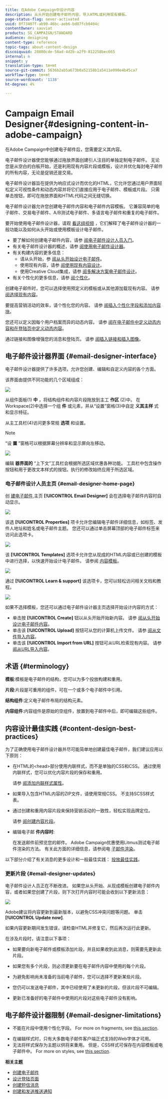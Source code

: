 ```yaml
---
title: 在Adobe Campaign中设计内容
description: 从头开始创建电子邮件内容，导入HTML或利用现有模板。
page-status-flag: never-activated
uuid: 8f73407f-ab90-46bc-aeb6-bd87fcb0404c
contentOwner: sauviat
products: SG_CAMPAIGN/STANDARD
audience: designing
content-type: reference
topic-tags: about-content-design
discoiquuid: 20800cde-50ad-4d2b-a2f9-812258bec665
internal: n
snippet: y
translation-type: tm+mt
source-git-commit: 5636b2ab5a673b0a52158b1a5411e090e4b45ca7
workflow-type: tm+mt
source-wordcount: '1138'
ht-degree: 4%

---
```



# Campaign Email Designer{#designing-content-in-adobe-campaign}

在Adobe Campaign中创建电子邮件后，您需要定义其内容。

电子邮件设计器使您能够通过拖放界面创建引人注目的单独定制电子邮件。 无论您是从空白的白板开始，还是利用现有内容片段或模板，设计并优化每封电子邮件的所有内容，无论是促销还是交易。

电子邮件设计器旨在提供为响应式设计而优化的HTML，它允许您通过用户界面轻松定义可视性条件和动态内容并将它们直接应用于电子邮件、模板或片段。 只需单击按钮，即可在拖放界面和HTML代码之间无缝切换。

电子邮件设计器允许您创建电子邮件内容和电子邮件内容模板。 它兼容简单的电子邮件、交易电子邮件、A/B测试电子邮件、多语言电子邮件和重复的电子邮件。

要开始使用电子邮件设计器，请观 [看这组视频](https://docs.adobe.com/content/help/en/campaign-learn/campaign-standard-tutorials/designing-content/email-designer/email-designer-overview.html#GettingStarted) ，它们解释了电子邮件设计器的一般功能以及如何从头开始或使用模板设计电子邮件。

<!--The Email Designer has more features than the Legacy Editor and is backward compatible.-->

* 要了解如何创建电子邮件内容，请参 [阅电子邮件设计人员入门](../../designing/using/quick-start.md)。
* 有关电子邮件设计器的概述，请参 [阅使用电子邮件设计器](../../designing/using/designing-content-in-adobe-campaign.md)。
* 有关构建内容的更多信息：
   * 请从头开始，参 [阅从头开始设计电子邮件](../../designing/using/designing-from-scratch.md)。
   * 使用现有内容，请参 [阅使用现有内容设计](../../designing/using/using-existing-content.md)。
   * 使用Creative Cloud集成，请参 [阅多解决方案电子邮件设计](../../designing/using/using-integrations.md)。
* 有关个性化的更多信息，请参 [阅个性化](../../designing/using/personalization.md)。

创建电子邮件时，您可以选择使用预定义的模板或从其他源加载现有内容。 请参 [阅选择现有内容](../../designing/using/using-existing-content.md#selecting-an-existing-content)。

要提高营销活动的效率，请个性化您的内容。 请参 [阅插入个性化字段](../../designing/using/personalization.md#inserting-a-personalization-field)[和添加内容块](../../designing/using/personalization.md#adding-a-content-block)。

您还可以定义因每个用户档案而异的动态内容。 请参 [阅在电子邮件中定义动态内](../../designing/using/personalization.md#defining-dynamic-content-in-an-email)[容和在登陆页中定义动态内容](../../channels/using/designing-a-landing-page.md#defining-dynamic-content-in-a-landing-page)。

通过链接和图像增强您的消息和登陆页。 请参 [阅插入链接](../../designing/using/links.md#inserting-a-link)[和插入图像](../../designing/using/images.md#inserting-images)。

## 电子邮件设计器界面 {#email-designer-interface}

电子邮件设计器提供了许多选项，允许您创建、编辑和自定义内容的各个方面。

该界面由提供不同功能的几个区域组成：

![](assets/email_designer_overview.png)

从组件面板(1) **中** ，将结构组件和内容片段拖放到主工 **作区** (2)中。 在Workspace(2)中选择一个组 **件** 或元素，并从“设置”窗格(3)中自定 **义其主样** 式和显示特征。

从主工具栏(4)访问更多常规 **选项** 和设置。

>[!NOTE]
>
>“设 **置** ”窗格可以根据屏幕分辨率和显示屏向左移动。

![](assets/email_designer_toolbar.png)

编辑 **器界面的** “上下文”工具栏会根据所选区域优惠各种功能。 工具栏中包含操作按钮和用于更改文本样式的按钮。执行的修改始终应用于所选区域。

### 电子邮件设计人员主页 {#email-designer-home-page}

创 [建电子邮件](../../channels/using/creating-an-email.md),主页 **[!UICONTROL Email Designer]** 会在选择电子邮件内容时自动显示。

![](assets/email_designer_home_page.png)

该选 **[!UICONTROL Properties]** 项卡允许您编辑电子邮件详细信息，如标签、发件人地址和姓名或电子邮件主题。 您还可以通过单击屏幕顶部的电子邮件标签来访问此选项卡。

![](assets/email_designer_home_properties.png)

该 **[!UICONTROL Templates]** 选项卡允许您从现成的HTML内容或已创建的模板中进行选择，以快速开始设计电子邮件。 请参阅 [内容模板](../../designing/using/using-reusable-content.md#content-templates)。

![](assets/email_designer_home_templates.png)

通过 **[!UICONTROL Learn & support]** 该选项卡，您可以轻松访问相关文档和教程。

![](assets/email_designer_home_support.png)

如果不选择模板，您还可以通过电子邮件设计器主页选择开始设计内容的方式：

* 单击按 **[!UICONTROL Create]** 钮以从头开始开始新内容。 请参 [阅从头开始设计电子邮件内容](../../designing/using/designing-from-scratch.md#designing-an-email-content-from-scratch)。
* 单击该 **[!UICONTROL Upload]** 按钮可从您的计算机上传文件。 请参 [阅从文件导入内容](../../designing/using/using-existing-content.md#importing-content-from-a-file)。
* 单击该 **[!UICONTROL Import from URL]** 按钮可从URL检索现有内容。 请参 [阅从URL导入内容](../../designing/using/using-existing-content.md#importing-content-from-a-url)。

## 术语 {#terminology}

**模板**:模板是电子邮件的结构，您可以为多个投放构建和重用。

**片段**:片段是可重用的组件，可在一个或多个电子邮件中引用。

**结构组件**:定义电子邮件布局的结构元素。

**内容组件**:内容组件是原始的空组件，放置到电子邮件中后，即可编辑这些组件。

## 内容设计最佳实践 {#content-design-best-practices}

为了正确使用电子邮件设计器并尽可能简单地创建最佳电子邮件，我们建议应用以下原则：

* 在HTML的&lt;head>部分使用内联样式，而不是单独的CSS和CSS。 通过使用内联样式，您可以优化内容片段的保存和重用。

   请参 [阅添加内联样式属性](../../designing/using/styles.md#adding-inline-styling-attributes)。

* 如果导入包含HTML内容的ZIP文件，请使用常规CSS。 不支持SCSS样式表。

* 通过创建和重用内容片段来保持营销活动的一致性，轻松实现品牌定位。

   请参 [阅创建内容片段](../../designing/using/using-reusable-content.md#creating-a-content-fragment)。

* 编辑电子邮 **件内容时**:

   在发送邮件前预览您的邮件。 Adobe Campaign优惠使用Litmus测试电子邮件渲染的方法。 有关此方面的详细信息，请参阅电 [子邮件渲染](../../sending/using/email-rendering.md)。

以下部分介绍了有关消息的更多设计和一般最佳实践： [投放最佳实践](../../sending/using/delivery-best-practices.md)。

### 更新片段 {#email-designer-updates}

电子邮件设计人员正在不断改进。 如果您从头开始、从现成模板创建电子邮件内容，或者如果您创建了片段，则下次打开内容时可能会收到以下更新消息：

![](assets/email_designer_fragment_patch_message.png)

Adobe建议将内容更新到最新版本，以避免CSS冲突问题等问题。 单击 **[!UICONTROL Update now]**.

如果内容更新期间发生错误，请检查HTML并修复它，然后再次运行此更新。

在涉及片段时，请注意以下事项：

* 如果要向新电子邮件或模板添加片段，并且如果收到此消息，则需要先更新此片段。

* 如果您有多个片段，则必须更新要在电子邮件内容中使用的每个片段。

* 为避免影响尚未准备的当前电子邮件，您可以选择不更新某些片段。

* 您仍可以发送电子邮件，其中已经使用了未更新的片段，但该片段不可编辑。

* 更新已准备好的电子邮件中使用的片段对这些电子邮件没有影响。

## 电子邮件设计器限制 {#email-designer-limitations}

* 不能在片段中使用个性化字段。 For more on fragments, see [this section](../../designing/using/using-reusable-content.md#about-fragments).

<!--* You cannot save directly as a fragment some content of an email that you are editing within the Email Designer. You need to copy-paste the HTML corresponding to that content into a new fragment. For more on this, see [Saving content as a fragment](../../designing/using/using-reusable-content.md#saving-content-as-a-fragment).-->

* 在编辑样式时，只有大多数电子邮件客户端正式支持的Web字体才可用。
* 无法将样式保存为主题以供将来重用。 但是，CSS样式可保存在内容模板或电子邮件中。 For more on styles, see [this section](../../designing/using/styles.md).

**相关主题**

* [创建电子邮件](../../channels/using/creating-an-email.md)
* [设计登陆页面](../../channels/using/designing-a-landing-page.md)
* [创建短信消息](../../channels/using/creating-an-sms-message.md)
* [创建和发送推送通知](../../channels/using/preparing-and-sending-a-push-notification.md)
